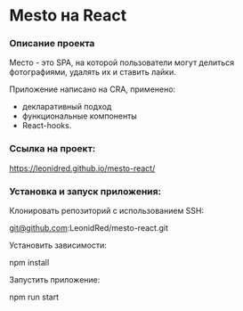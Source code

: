 # Mesto на React

### Описание проекта

Место - это SPA, на которой пользователи могут делиться фотографиями, удалять их и ставить лайки.

Приложение написано на CRA, применено:
 - декларативный подход
 - функциональные компоненты
 - React-hooks.

### Ссылка на проект:

https://leonidred.github.io/mesto-react/

### Установка и запуск приложения:

Клонировать репозиторий с использованием SSH:

git@github.com:LeonidRed/mesto-react.git

Установить зависимости:

npm install

Запустить приложение:

npm run start



